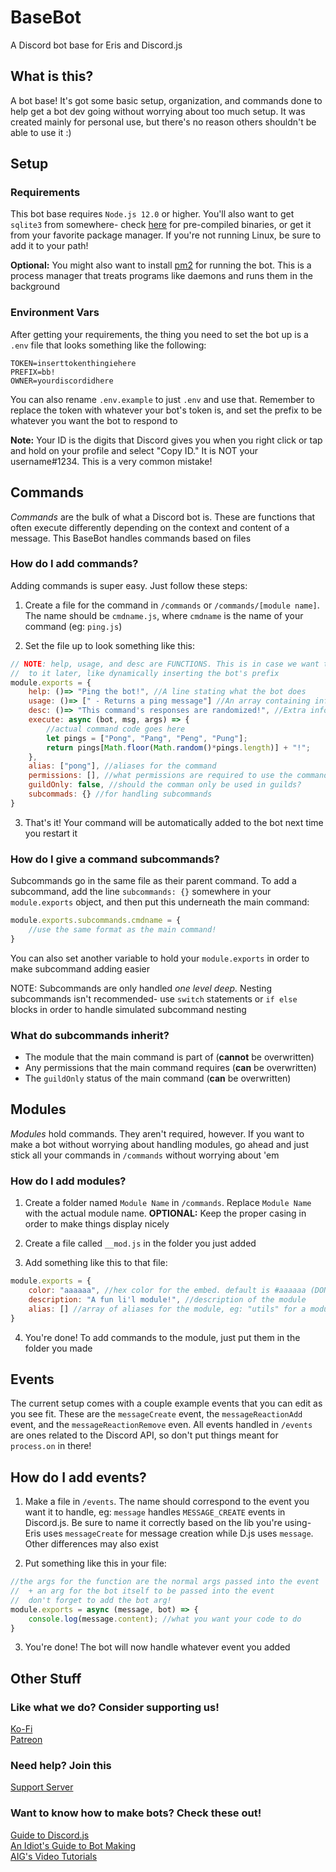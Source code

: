 # BaseBot
A Discord bot base for Eris and Discord.js

## What is this?
A bot base! It's got some basic setup, organization, and commands done to help get a bot dev going without worrying about too much setup. It was created mainly for personal use, but there's no reason others shouldn't be able to use it :)

## Setup

### Requirements
This bot base requires `Node.js 12.0` or higher. You'll also want to get `sqlite3` from somewhere- check [here](https://www.sqlite.org/download.html) for pre-compiled binaries, or get it from your favorite package manager. If you're not running Linux, be sure to add it to your path!

**Optional:** You might also want to install [pm2](https://www.npmjs.com/package/pm2) for running the bot. This is a process manager that treats programs like daemons and runs them in the background

### Environment Vars
After getting your requirements, the thing you need to set the bot up is a `.env` file that looks something like the following:
```env
TOKEN=inserttokenthingiehere
PREFIX=bb!
OWNER=yourdiscordidhere
```

You can also rename `.env.example` to just `.env` and use that. Remember to replace the token with whatever your bot's token is, and set the prefix to be whatever you want the bot to respond to

**Note:** Your ID is the digits that Discord gives you when you right click or tap and hold on your profile and select "Copy ID." It is NOT your username#1234. This is a very common mistake!

## Commands
*Commands* are the bulk of what a Discord bot is. These are functions that often execute differently depending on the context and content of a message. This BaseBot handles commands based on files 

### How do I add commands?
Adding commands is super easy. Just follow these steps:

1. Create a file for the command in `/commands` or `/commands/[module name]`. The name should be `cmdname.js`, where `cmdname` is the name of your command (eg: `ping.js`)

2. Set the file up to look something like this:
```js
// NOTE: help, usage, and desc are FUNCTIONS. This is in case we want to add more
// 	to it later, like dynamically inserting the bot's prefix
module.exports = {
	help: ()=> "Ping the bot!", //A line stating what the bot does
	usage: ()=> [" - Returns a ping message"] //An array containing info on how to use the command
	desc: ()=> "This command's responses are randomized!", //Extra info, usually about args
	execute: async (bot, msg, args) => {
		//actual command code goes here
		let pings = ["Pong", "Pang", "Peng", "Pung"];
		return pings[Math.floor(Math.random()*pings.length)] + "!";
	},
	alias: ["pong"], //aliases for the command
	permissions: [], //what permissions are required to use the command. check the lib for these
	guildOnly: false, //should the comman only be used in guilds?
	subcommads: {} //for handling subcommands
}
```

3. That's it! Your command will be automatically added to the bot next time you restart it

### How do I give a command subcommands?
Subcommands go in the same file as their parent command. To add a subcommand, add the line `subcommands: {}` somewhere in your `module.exports` object, and then put this underneath the main command:
```js
module.exports.subcommands.cmdname = {
	//use the same format as the main command!
}
```
You can also set another variable to hold your `module.exports` in order to make subcommand adding easier

NOTE: Subcommands are only handled *one level deep.* Nesting subcommands isn't recommended- use `switch` statements or `if else` blocks in order to handle simulated subcommand nesting

### What do subcommands inherit?
- The module that the main command is part of (**cannot** be overwritten)
- Any permissions that the main command requires (**can** be overwritten)
- The `guildOnly` status of the main command (**can** be overwritten)

## Modules
*Modules* hold commands. They aren't required, however. If you want to make a bot without worrying about handling modules, go ahead and just stick all your commands in `/commands` without worrying about 'em

### How do I add modules?
1. Create a folder named `Module Name` in `/commands`. Replace `Module Name` with the actual module name. **OPTIONAL:** Keep the proper casing in order to make things display nicely

2. Create a file called `__mod.js` in the folder you just added

3. Add something like this to that file:
```js
module.exports = {
	color: "aaaaaa", //hex color for the embed. default is #aaaaaa (DON'T INCLUDE #)
	description: "A fun li'l module!", //description of the module
	alias: [] //array of aliases for the module, eg: "utils" for a module called "utilities"
}
```

4. You're done! To add commands to the module, just put them in the folder you made

## Events
The current setup comes with a couple example events that you can edit as you see fit. These are the `messageCreate` event, the `messageReactionAdd` event, and the `messageReactionRemove` even. All events handled in `/events` are ones related to the Discord API, so don't put things meant for `process.on` in there!

## How do I add events?
1. Make a file in `/events`. The name should correspond to the event you want it to handle, eg: `message` handles `MESSAGE_CREATE` events in Discord.js. Be sure to name it correctly based on the lib you're using- Eris uses `messageCreate` for message creation while D.js uses `message`. Other differences may also exist

2. Put something like this in your file:
```js
//the args for the function are the normal args passed into the event
//  + an arg for the bot itself to be passed into the event
//  don't forget to add the bot arg!
module.exports = async (message, bot) => {
	console.log(message.content); //what you want your code to do
}
```

3. You're done! The bot will now handle whatever event you added

## Other Stuff

### Like what we do? Consider supporting us!
[Ko-Fi](https://ko-fi.com/greysdawn)  
[Patreon](https://patreon.com/greysdawn)

### Need help? Join this
[Support Server](https://discord.gg/EvDmXGt)

### Want to know how to make bots? Check these out!
[Guide to Discord.js](https://discordjs.guide/)  
[An Idiot's Guide to Bot Making](https://anidiots.guide/)  
[AIG's Video Tutorials](https://www.youtube.com/watch?v=rVfjZrqoQ7o&list=PLR2_rarYLHfg6ZJqq0WTMmI9uLcd7_GRO)
